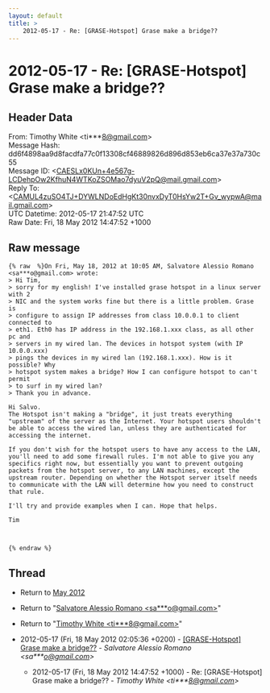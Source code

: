 ```yaml
---
layout: default
title: >
    2012-05-17 - Re: [GRASE-Hotspot] Grase make a bridge??
---
```


# 2012-05-17 - Re: [GRASE-Hotspot] Grase make a bridge??

## Header Data

From: Timothy White \<ti***8@gmail.com\><br>
Message Hash: dd6f4898aa9d8facdfa77c0f13308cf46889826d896d853eb6ca37e37a730c55<br>
Message ID: \<CAESLx0KUn+4e567g-LCDehpOw2KfhuN4WTKoZSOMao7dyuV2pQ@mail.gmail.com\><br>
Reply To: \<CAMUL4zuSO4TJ+DYWLNDoEdHgKt30nvxDyT0HsYw2T+Gv_wypwA@mail.gmail.com\><br>
UTC Datetime: 2012-05-17 21:47:52 UTC<br>
Raw Date: Fri, 18 May 2012 14:47:52 +1000<br>

## Raw message

```
{% raw  %}On Fri, May 18, 2012 at 10:05 AM, Salvatore Alessio Romano
<sa***o@gmail.com> wrote:
> Hi Tim,
> sorry for my english! I've installed grase hotspot in a linux server with 2
> NIC and the system works fine but there is a little problem. Grase is
> configure to assign IP addresses from class 10.0.0.1 to client connected to
> eth1. Eth0 has IP address in the 192.168.1.xxx class, as all other pc and
> servers in my wired lan. The devices in hotspot system (with IP 10.0.0.xxx)
> pings the devices in my wired lan (192.168.1.xxx). How is it possible? Why
> hotspot system makes a bridge? How I can configure hotspot to can't permit
> to surf in my wired lan?
> Thank you in advance.

Hi Salvo.
The Hotspot isn't making a "bridge", it just treats everything
"upstream" of the server as the Internet. Your hotspot users shouldn't
be able to access the wired lan, unless they are authenticated for
accessing the internet.

If you don't wish for the hotspot users to have any access to the LAN,
you'll need to add some firewall rules. I'm not able to give you any
specifics right now, but essentially you want to prevent outgoing
packets from the hotspot server, to any LAN machines, except the
upstream router. Depending on whether the Hotspot server itself needs
to communicate with the LAN will determine how you need to construct
that rule.

I'll try and provide examples when I can. Hope that helps.

Tim



{% endraw %}
```

## Thread

+ Return to [May 2012](/archive/2012/05)

+ Return to "[Salvatore Alessio Romano <sa***o<span>@</span>gmail.com>](/authors/sa___o_at_gmail_com)"
+ Return to "[Timothy White <ti***8<span>@</span>gmail.com>](/authors/ti___8_at_gmail_com)"

+ 2012-05-17 (Fri, 18 May 2012 02:05:36 +0200) - [[GRASE-Hotspot] Grase make a bridge??](/archive/2012/05/6613f1fbfc83f8007fa7dcb39697fc9c67d3375fb6d80e302a30a9a93c8c4542) - _Salvatore Alessio Romano \<sa***o@gmail.com\>_
  + 2012-05-17 (Fri, 18 May 2012 14:47:52 +1000) - Re: [GRASE-Hotspot] Grase make a bridge?? - _Timothy White \<ti***8@gmail.com\>_

